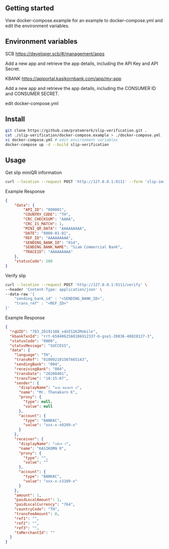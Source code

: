 ## Getting started
View docker-compose.example for an example to docker-compose.yml and edit the environment variables.

## Environment variables

SCB https://developer.scb/#/management/apps

Add a new app and retrieve the app details, including the API Key and 	API Secret.


KBANK https://apiportal.kasikornbank.com/app/my-app

Add a new app and retrieve the app details, including the CONSUMER ID and CONSUMER SECRET.


edit docker-compose.yml

## Install
```bash
git clone https://github.com/pratomrerk/slip-verification.git .
cat ./slip-verification/docker-compose.example > ./docker-compose.yml
vi docker-compose.yml # edit environment variables
docker-compose up -d --build slip-verification
```

## Usage
Get slip miniQR information
```bash
curl --location --request POST 'http://127.0.0.1:9111' --form 'slip-image=@"/D:/slip.jpg"'
```

Example Response
```json
{
    "data": {
        "API_ID": "000001",
        "COUNTRY_CODE": "TH",
        "CRC_CHECKSUM": "AAAA",
        "CRC_IS_MATCH": 1,
        "MINI_QR_DATA": "AAAAAAAAA",
        "DATE": "0000-01-01",
        "REF_ID": "AAAAAAAAA",
        "SENDING_BANK_ID": "014",
        "SENDING_BANK_NAME": "Siam Commercial Bank",
        "TRACEID": "AAAAAAAAA"
    },
    "statusCode": 200
}
```

Verify slip
```bash
curl --location --request POST 'http://127.0.0.1:9111/verify' \
--header 'Content-Type: application/json' \
--data-raw '{
    "sending_bank_id" : "<SENDING_BANK_ID>",
    "trans_ref" : "<REF_ID>"
}'
```

Example Response
```json
{
  "rqUID": "783_20191108_v4UIS1K2Mobile",
  "kbankTxnId": "rrt-6584062560186912337-b-gse1-20836-48028137-3",
  "statusCode": "0000",
  "statusMessage": "SUCCESS",
  "data": {
    "language": "TH",
    "transRef": "010092101507665143",
    "sendingBank": "004",
    "receivingBank": "004",
    "transDate": "20200401",
    "transTime": "10:15:07",
    "sender": {
      "displayName": "นาย ธนาคาร ก",
      "name": "Mr. Thanakarn K",
      "proxy": {
        "type": null,
        "value": null
      },
      "account": {
        "type": "BANKAC",
        "value": "xxx-x-x0209-x"
      }
    },
    "receiver": {
      "displayName": "กสิกร ร",
      "name": "KASIKORN R",
      "proxy": {
        "type": "",
        "value": ""
      },
      "account": {
        "type": "BANKAC",
        "value": "xxx-x-x3109-x"
      }
    },
    "amount": 1,
    "paidLocalAmount": 1,
    "paidLocalCurrency": "764",
    "countryCode": "TH",
    "transFeeAmount": 0,
    "ref1": "",
    "ref2": "",
    "ref3": "",
    "toMerchantId": ""
  }
}
```